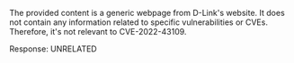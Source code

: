 The provided content is a generic webpage from D-Link's website. It does not contain any information related to specific vulnerabilities or CVEs. Therefore, it's not relevant to CVE-2022-43109.

Response: UNRELATED